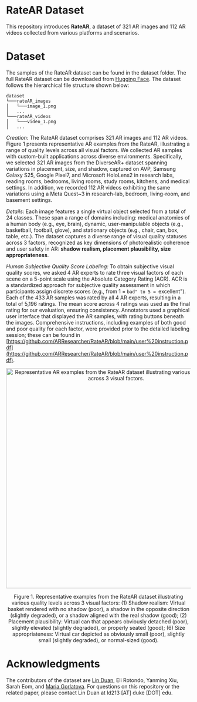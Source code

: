 # RateAR Dataset
This repository introduces **RateAR**, a dataset of 321 AR images and 112 AR videos collected from various platforms and scenarios. 

# Dataset
The samples of the RateAR dataset can be found in the dataset folder. The full RateAR dataset can be downloaded from [Hugging Face](https://huggingface.co/datasets/I3TDataset/RateAR/tree/main). The dataset follows the hierarchical file structure shown below:
```
dataset
└───rateAR_images
│   └───image_1.png
│   ...
└───rateAR_videos
│   └───video_1.png
│   ...
```

_Creation:_ The RateAR dataset comprises 321 AR images and 112 AR videos. Figure 1 presents representative AR examples from the RateAR, illustrating a range of quality levels across all visual factors. We collected AR samples with custom-built applications across diverse environments. Specifically, we selected 321 AR images from the DiverseAR+ dataset spanning variations in placement, size, and shadow, captured on AVP, Samsung Galaxy S25, Google Pixel7, and Microsoft HoloLens2 in research labs, reading rooms, bedrooms, living rooms, study rooms, kitchens, and medical settings. In addition, we recorded 112 AR videos exhibiting the same variations using a Meta Quest~3 in research-lab, bedroom, living-room, and basement settings.

_Details:_ Each image features a single virtual object selected from a total of 24 classes. These span a range of domains including: medical anatomies of a human body (e.g., eye, brain), dynamic, user-manipulable objects (e.g., basketball, football, glove), and stationary objects (e.g., chair, can, box, table, etc.). The dataset captures a diverse range of visual quality statuses across 3 factors, recognized as key dimensions of photorealistic coherence and user safety in AR: **shadow realism, placement plausibility, size appropriateness**.

_Human Subjective Quality Score Labeling:_ To obtain subjective visual quality scores, we asked 4 AR experts to rate three visual factors of each scene on a 5-point scale using the Absolute Category Rating (ACR). ACR is a standardized approach for subjective quality assessment in which participants assign discrete scores (e.g., from 1 = ``bad" to 5 = ``excellent"). Each of the 433 AR samples was rated by all 4 AR experts, resulting in a total of 5,196 ratings. The mean score across 4 ratings was used as the final rating for our evaluation, ensuring consistency. Annotators used a graphical user interface that displayed the AR samples, with rating buttons beneath the images. Comprehensive instructions, including examples of both good and poor quality for each factor, were provided prior to the detailed labeling session; these can be found in [https://github.com/ARResearcher/RateAR/blob/main/user%20instruction.pdf](https://github.com/ARResearcher/RateAR/blob/main/user%20instruction.pdf).

<p align="center"><img width="600" alt="Representative AR examples from the RateAR dataset illustrating various quality levels across 3 visual factors." src="https://github.com/ARResearcher/RateAR/blob/main/RateAR_samples.pdf"></p>
<p align="center">Figure 1. Representative examples from the RateAR dataset illustrating various quality levels across 3 visual factors: (1) Shadow realism: Virtual basket rendered with no shadow (poor), a shadow in the opposite direction (slightly degraded), or a shadow aligned with the real shadow (good); (2) Placement plausibility: Virtual can that appears obviously detached (poor), slightly elevated (slightly degraded), or properly seated (good); (6) Size appropriateness: Virtual car depicted as obviously small (poor), slightly small (slightly degraded), or normal-sized (good).</p> 

# Acknowledgments

The contributors of the dataset are [Lin Duan](https://scholar.google.com/citations?user=3KGmyogAAAAJ&hl=en), Eli Rotondo, Yanming Xiu, Sarah Eom, and [Maria Gorlatova](https://maria.gorlatova.com/bio/). For questions on this repository or the related paper, please contact Lin Duan at ld213 [AT] duke [DOT] edu.
